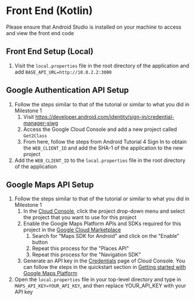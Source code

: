 # Front End (Kotlin)
Please ensure that Android Studio is installed on your machine to access and view the front end code

## Front End Setup (Local)
1. Visit the `local.properties` file in the root directory of the application and add `BASE_API_URL=http://10.0.2.2:3000`

## Google Authentication API Setup
1. Follow the steps similar to that of the tutorial or similar to what you did in Milestone 1
    1. Visit https://developer.android.com/identity/sign-in/credential-manager-siwg
    2. Access the Google Cloud Console and add a new project called `Get2Class`
    3. From here, follow the steps from Android Tutorial 4 Sign In to obtain the `WEB_CLIENT_ID` and add the SHA-1 of the application to the new project
2. Add the `WEB_CLIENT_ID` to the `local.properties` file in the root directory of the application

## Google Maps API Setup
1. Follow the steps similar to that of the tutorial or similar to what you did in Milestone 1
    1. In the [Cloud Console](https://console.cloud.google.com/), click the project drop-down menu and select the project that you want to use for this project
    2. Enable the Google Maps Platform APIs and SDKs required for this project in the [Google Cloud Marketplace](https://console.cloud.google.com/marketplace)
        1. Search for "Maps SDK for Android" and click on the "Enable" button
        2. Repeat this process for the "Places API"
        3. Repeat this process for the "Navigation SDK"
    3. Generate an API key in the [Credentials](https://console.cloud.google.com/apis/credentials) page of Cloud Console. You can follow the steps in the quickstart section in [Getting started with Google Maps Platform](https://developers.google.com/maps/get-started#api-key)
2. Open the `local.properties` file in your top-level directory and type in `MAPS_API_KEY=YOUR_API_KEY`, and then replace YOUR_API_KEY with your API key